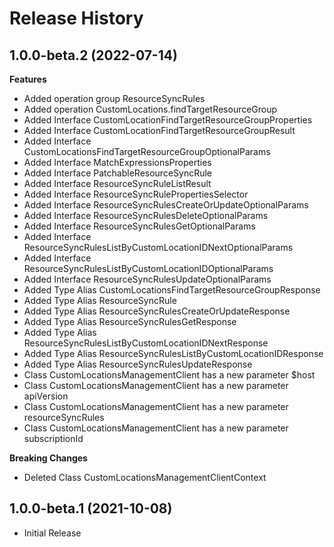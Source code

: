# Release History
    
## 1.0.0-beta.2 (2022-07-14)
    
**Features**

  - Added operation group ResourceSyncRules
  - Added operation CustomLocations.findTargetResourceGroup
  - Added Interface CustomLocationFindTargetResourceGroupProperties
  - Added Interface CustomLocationFindTargetResourceGroupResult
  - Added Interface CustomLocationsFindTargetResourceGroupOptionalParams
  - Added Interface MatchExpressionsProperties
  - Added Interface PatchableResourceSyncRule
  - Added Interface ResourceSyncRuleListResult
  - Added Interface ResourceSyncRulePropertiesSelector
  - Added Interface ResourceSyncRulesCreateOrUpdateOptionalParams
  - Added Interface ResourceSyncRulesDeleteOptionalParams
  - Added Interface ResourceSyncRulesGetOptionalParams
  - Added Interface ResourceSyncRulesListByCustomLocationIDNextOptionalParams
  - Added Interface ResourceSyncRulesListByCustomLocationIDOptionalParams
  - Added Interface ResourceSyncRulesUpdateOptionalParams
  - Added Type Alias CustomLocationsFindTargetResourceGroupResponse
  - Added Type Alias ResourceSyncRule
  - Added Type Alias ResourceSyncRulesCreateOrUpdateResponse
  - Added Type Alias ResourceSyncRulesGetResponse
  - Added Type Alias ResourceSyncRulesListByCustomLocationIDNextResponse
  - Added Type Alias ResourceSyncRulesListByCustomLocationIDResponse
  - Added Type Alias ResourceSyncRulesUpdateResponse
  - Class CustomLocationsManagementClient has a new parameter $host
  - Class CustomLocationsManagementClient has a new parameter apiVersion
  - Class CustomLocationsManagementClient has a new parameter resourceSyncRules
  - Class CustomLocationsManagementClient has a new parameter subscriptionId

**Breaking Changes**

  - Deleted Class CustomLocationsManagementClientContext
    
## 1.0.0-beta.1 (2021-10-08)

  - Initial Release
